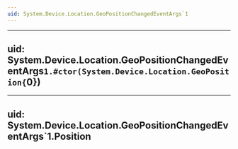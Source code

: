 ```yaml
---
uid: System.Device.Location.GeoPositionChangedEventArgs`1
---
```


---
uid: System.Device.Location.GeoPositionChangedEventArgs`1.#ctor(System.Device.Location.GeoPosition{`0})
---

---
uid: System.Device.Location.GeoPositionChangedEventArgs`1.Position
---
